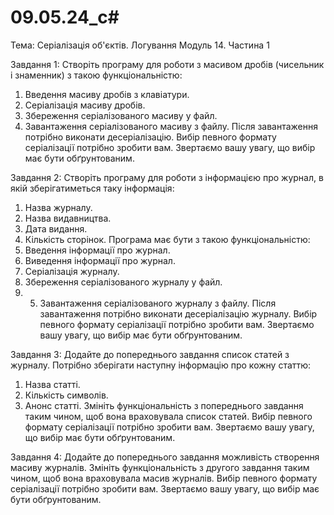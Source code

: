 # 09.05.24_c#
Тема: Серіалізація об'єктів. Логування
Модуль 14. Частина 1

Завдання 1:
Створіть програму для роботи з масивом дробів (чисельник і
знаменник) з такою функціональністю:
1. Введення масиву дробів з клавіатури.
2. Серіалізація масиву дробів.
3. Збереження серіалізованого масиву у файл.
4. Завантаження серіалізованого масиву з файлу. Після
завантаження потрібно виконати десеріалізацію.
Вибір певного формату серіалізації потрібно зробити вам.
Звертаємо вашу увагу, що вибір має бути обґрунтованим.

Завдання 2:
Створіть програму для роботи з інформацією про журнал, в якій
зберігатиметься таку інформація:
1. Назва журналу.
2. Назва видавництва.
3. Дата видання.
4. Кількість сторінок.
Програма має бути з такою функціональністю:
1. Введення інформації про журнал.
2. Виведення інформації про журнал.
3. Серіалізація журналу.
4. Збереження серіалізованого журналу у файл.
5. 5. Завантаження серіалізованого журналу з файлу. Після
завантаження потрібно виконати десеріалізацію журналу.
Вибір певного формату серіалізації потрібно зробити вам.
Звертаємо вашу увагу, що вибір має бути обґрунтованим.

Завдання 3:
Додайте до попереднього завдання список статей з журналу.
Потрібно зберігати наступну інформацію про кожну статтю:
1. Назва статті.
2. Кількість символів.
3. Анонс статті.
Змініть функціональність з попереднього завдання таким чином,
щоб вона враховувала список статей.
Вибір певного формату серіалізації потрібно зробити вам.
Звертаємо вашу увагу, що вибір має бути обґрунтованим.

Завдання 4:
Додайте до попереднього завдання можливість створення
масиву журналів.
Змініть функціональність з другого завдання таким чином, щоб
вона враховувала масив журналів.
Вибір певного формату серіалізації потрібно зробити вам.
Звертаємо вашу увагу, що вибір має бути обґрунтованим.
